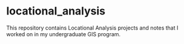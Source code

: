 # locational_analysis
This repository contains Locational Analysis projects  and notes that I worked on in my undergraduate GIS program.
